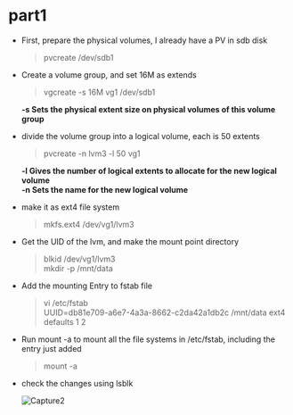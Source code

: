 # part1

* First, prepare the physical volumes, I already have a PV in sdb disk 
  > pvcreate /dev/sdb1 

 
* Create a volume group, and set 16M as extends
  > vgcreate -s 16M vg1 /dev/sdb1

  **-s Sets  the  physical  extent  size  on  physical volumes of this volume group**
  <br />

* divide the volume group into a logical volume, each is 50 extents
  > pvcreate -n lvm3 -l 50 vg1

  **-l  Gives the number of logical extents to allocate for the new logical volume** <br />
  **-n  Sets the name for the new logical volume**
   <br />
   
* make it as ext4 file system
  > mkfs.ext4 /dev/vg1/lvm3

* Get the UID of the lvm, and make the mount point directory
  > blkid /dev/vg1/lvm3 <br />
  > mkdir -p /mnt/data

* Add the mounting Entry to fstab file 
  > vi /etc/fstab <br />
  > UUID=db81e709-a6e7-4a3a-8662-c2da42a1db2c /mnt/data ext4 defaults 1 2 

* Run mount -a to mount all the file systems in /etc/fstab, including the entry just added
  > mount -a

* check the changes using lsblk
  
  ![Capture2](https://github.com/user-attachments/assets/14a7d51a-a683-4304-ab3e-f706f5d7551e)

